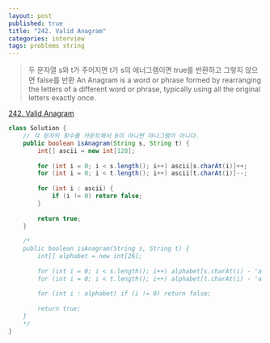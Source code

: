 ```yaml
---
layout: post
published: true
title: "242. Valid Anagram"
categories: interview
tags: problems string 
---
```


> 두 문자열 s와 t가 주어지면 t가 s의 애너그램이면 true를 반환하고 그렇지 않으면 false를 반환
> An Anagram is a word or phrase formed by rearranging the letters of a different word or phrase, typically using all the original letters exactly once.

[242. Valid Anagram](https://leetcode.com/problems/valid-anagram/)

```java
class Solution {
    // 각 문자의 횟수를 카운트해서 0이 아니면 아나그램이 아니다.
    public boolean isAnagram(String s, String t) {
        int[] ascii = new int[128];
        
        for (int i = 0; i < s.length(); i++) ascii[s.charAt(i)]++;
        for (int i = 0; i < t.length(); i++) ascii[t.charAt(i)]--;
        
        for (int i : ascii) {
            if (i != 0) return false;
        }
        
        return true;
    }
    
    /*
    public boolean isAnagram(String s, String t) {
        int[] alphabet = new int[26];
        
        for (int i = 0; i < s.length(); i++) alphabet[s.charAt(i) - 'a']++;
        for (int i = 0; i < t.length(); i++) alphabet[t.charAt(i) - 'a']--;
        
        for (int i : alphabet) if (i != 0) return false;
        
        return true;
    }
    */
}
```